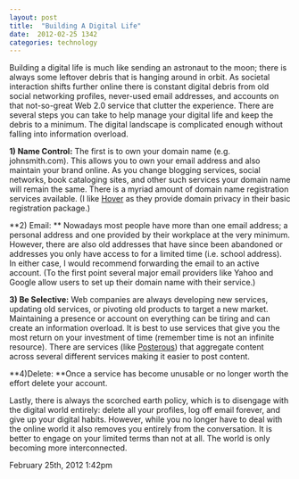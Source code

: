 ```yaml
---
layout: post
title:  "Building A Digital Life"
date:  2012-02-25 1342
categories: technology
---
```


Building a digital life is much like sending an astronaut to the moon; there is always some leftover debris that is hanging around in orbit. As societal interaction shifts further online there is constant digital debris from old social networking profiles, never-used email addresses, and accounts on that not-so-great Web 2.0 service that clutter the experience. There are several steps you can take to help manage your digital life and keep the debris to a minimum. The digital landscape is complicated enough without falling into information overload.

**1) Name Control:** The first is to own your domain name (e.g. johnsmith.com). This allows you to own your email address and also maintain your brand online. As you change blogging services, social networks, book cataloging sites, and other such services your domain name will remain the same. There is a myriad amount of domain name registration services available. (I like [Hover](http://www.hover.com/) as they provide domain privacy in their basic registration package.)

  
**2) Email: ** Nowadays most people have more than one email address; a personal address and one provided by their workplace at the very minimum. However, there are also old addresses that have since been abandoned or addresses you only have access to for a limited time (i.e. school address). In either case, I would recommend forwarding the email to an active account. (To the first point several major email providers like Yahoo and Google allow users to set up their domain name with their service.)

  
**3) Be Selective:** Web companies are always developing new services, updating old services, or pivoting old products to target a new market. Maintaining a presence or account on everything can be tiring and can create an information overload. It is best to use services that give you the most return on your investment of time (remember time is not an infinite resource). There are services (like [Posterous](http://www.posterous.com/)) that aggregate content across several different services making it easier to post content.
 
**4)Delete: **Once a service has become unusable or no longer worth the effort delete your account. 

Lastly, there is always the scorched earth policy, which is to disengage with the digital world entirely: delete all your profiles, log off email forever, and give up your digital habits. However, while you no longer have to deal with the online world it also removes you entirely from the conversation. It is better to engage on your limited terms than not at all. The world is only becoming more interconnected.

February 25th, 2012 1:42pm